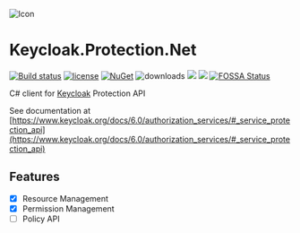 ![Icon](https://i.imgur.com/eEjfRLz.jpg?2)
# Keycloak.Protection.Net 
[![Build status](https://ci.appveyor.com/api/projects/status/ptmdx79i9rihf1r6?svg=true)](https://ci.appveyor.com/project/lvermeulen/keycloak-protection-net)
 [![license](https://img.shields.io/github/license/lvermeulen/Keycloak.Protection.Net.svg?maxAge=2592000)](https://github.com/lvermeulen/Keycloak.Protection.Net/blob/master/LICENSE) [![NuGet](https://img.shields.io/nuget/vpre/Keycloak.Protection.Net.svg?maxAge=2592000)](https://www.nuget.org/packages/Keycloak.Protection.Net/) ![downloads](https://img.shields.io/nuget/dt/Keycloak.Protection.Net)
 ![](https://img.shields.io/badge/.net-4.5.2-yellowgreen.svg) ![](https://img.shields.io/badge/netstandard-1.4-yellowgreen.svg) [![FOSSA Status](https://app.fossa.com/api/projects/git%2Bgithub.com%2Flvermeulen%2FKeycloak.Protection.Net.svg?type=shield)](https://app.fossa.com/projects/git%2Bgithub.com%2Flvermeulen%2FKeycloak.Protection.Net?ref=badge_shield)

C# client for [Keycloak](https://www.keycloak.org/) Protection API

See documentation at [https://www.keycloak.org/docs/6.0/authorization_services/#_service_protection_api](https://www.keycloak.org/docs/6.0/authorization_services/#_service_protection_api)

## Features
* [X] Resource Management
* [X] Permission Management
* [ ] Policy API
